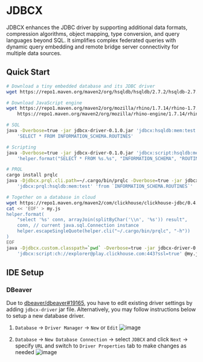 # JDBCX
JDBCX enhances the JDBC driver by supporting additional data formats, compression algorithms, object mapping, type conversion, and query languages beyond SQL. It simplifies complex federated queries with dynamic query embedding and remote bridge server connectivity for multiple data sources.

## Quick Start

```bash
# Download a tiny embedded database and its JDBC driver
wget https://repo1.maven.org/maven2/org/hsqldb/hsqldb/2.7.2/hsqldb-2.7.2.jar

# Download JavaScript engine
wget https://repo1.maven.org/maven2/org/mozilla/rhino/1.7.14/rhino-1.7.14.jar \
    https://repo1.maven.org/maven2/org/mozilla/rhino-engine/1.7.14/rhino-engine-1.7.14.jar

# SQL
java -Dverbose=true -jar jdbcx-driver-0.1.0.jar 'jdbcx:hsqldb:mem:test' \
    'SELECT * FROM INFORMATION_SCHEMA.ROUTINES'

# Scripting
java -Dverbose=true -jar jdbcx-driver-0.1.0.jar 'jdbcx:script:hsqldb:mem:test' \
    'helper.format("SELECT * FROM %s.%s", "INFORMATION_SCHEMA", "ROUTINES")'

# PRQL
cargo install prqlc
java -Djdbcx.prql.cli.path=~/.cargo/bin/prqlc -Dverbose=true -jar jdbcx-driver-0.1.0.jar \
    'jdbcx:prql:hsqldb:mem:test' 'from `INFORMATION_SCHEMA.ROUTINES`'

# Together on a database in cloud
wget https://repo1.maven.org/maven2/com/clickhouse/clickhouse-jdbc/0.4.6/clickhouse-jdbc-0.4.6-http.jar
cat << 'EOF' > my.js
helper.format(
	"select '%s' conn, arrayJoin(splitByChar('\\n', '%s')) result",
	conn, // current java.sql.Connection instance
	helper.escapeSingleQuote(helper.cli("~/.cargo/bin/prqlc", "-h"))
)
EOF
java -Djdbcx.custom.classpath=`pwd` -Dverbose=true -jar jdbcx-driver-0.1.0.jar \
    'jdbcx:script:ch://explorer@play.clickhouse.com:443?ssl=true' @my.js
```

## IDE Setup

### DBeaver

Due to [dbeaver/dbeaver#19165](https://github.com/dbeaver/dbeaver/issues/19165), you have to edit existing driver settings by adding `jdbcx-driver` jar file. Alternatively, you may follow instructions below to setup a new database driver.

1. `Database` -> `Driver Manager` -> `New` or `Edit`
    ![image](https://user-images.githubusercontent.com/4270380/251389086-e42d2828-cc68-4306-8595-d300ed1527af.png)

2. `Database` -> `New Database Connection` -> select `JDBCX` and click `Next` -> specify `URL` and switch to `Driver Properties` tab to make changes as needed
    ![image](https://user-images.githubusercontent.com/4270380/251389733-52d8318c-f00a-4f37-8635-72388c91130d.png)

